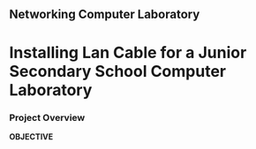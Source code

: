 Networking Computer Laboratory
---
# Installing Lan Cable for a Junior Secondary School Computer Laboratory
### Project Overview
**OBJECTIVE**
